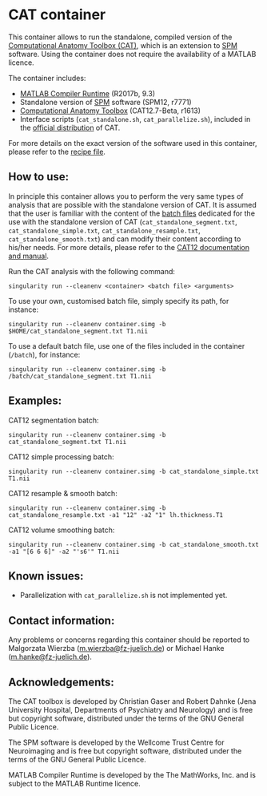 
# CAT container

This container allows to run the standalone, compiled version of the [Computational Anatomy Toolbox (CAT)](http://www.neuro.uni-jena.de/cat/), which is an extension to [SPM](https://www.fil.ion.ucl.ac.uk/spm/software/) software. Using the container does not require the availability of a MATLAB licence.

The container includes:

- [MATLAB Compiler Runtime](https://uk.mathworks.com/products/compiler/matlab-runtime.html) (R2017b, 9.3)
- Standalone version of [SPM](https://www.fil.ion.ucl.ac.uk/spm/software/) software (SPM12, r7771)
- [Computational Anatomy Toolbox](http://www.neuro.uni-jena.de/cat/) (CAT12.7-Beta, r1613)
- Interface scripts (`cat_standalone.sh`, `cat_parallelize.sh`), included in the [official distribution](http://www.neuro.uni-jena.de/cat/index.html#DOWNLOAD) of CAT.

For more details on the exact version of the software used in this container, please refer to the [recipe file](https://jugit.fz-juelich.de/m.wierzba/cat-container/-/blob/master/Singularity).

## How to use:

In principle this container allows you to perform the very same types of analysis that are possible with the standalone version of CAT. It is assumed that the user is familiar with the content of the [batch files](https://jugit.fz-juelich.de/m.wierzba/cat-container/-/tree/master/batch) dedicated for the use with the standalone version of CAT (`cat_standalone_segment.txt`, `cat_standalone_simple.txt`, `cat_standalone_resample.txt`, `cat_standalone_smooth.txt`) and can modify their content according to his/her needs. For more details, please refer to the [CAT12 documentation and manual](http://www.neuro.uni-jena.de/cat12/CAT12-Manual.pdf).

Run the CAT analysis with the following command:

`singularity run --cleanenv <container> <batch file> <arguments>`

To use your own, customised batch file, simply specify its path, for instance:

`singularity run --cleanenv container.simg -b $HOME/cat_standalone_segment.txt T1.nii`

To use a default batch file, use one of the files included in the container (`/batch`), for instance:

`singularity run --cleanenv container.simg -b /batch/cat_standalone_segment.txt T1.nii`

## Examples:

CAT12 segmentation batch:

`singularity run --cleanenv container.simg -b cat_standalone_segment.txt T1.nii`

CAT12 simple processing batch:

`singularity run --cleanenv container.simg -b cat_standalone_simple.txt T1.nii`

CAT12 resample & smooth batch:

`singularity run --cleanenv container.simg -b cat_standalone_resample.txt -a1 "12" -a2 "1" lh.thickness.T1`

CAT12 volume smoothing batch:

`singularity run --cleanenv container.simg -b cat_standalone_smooth.txt -a1 "[6 6 6]" -a2 "'s6'" T1.nii`


## Known issues:

* Parallelization with `cat_parallelize.sh` is not implemented yet.


## Contact information:

Any problems or concerns regarding this container should be reported to Malgorzata Wierzba (m.wierzba@fz-juelich.de) or Michael Hanke (m.hanke@fz-juelich.de).


## Acknowledgements:

The CAT toolbox is developed by Christian Gaser and Robert Dahnke (Jena University Hospital, Departments of Psychiatry and Neurology) and is free but copyright software, distributed under the terms of the GNU General Public Licence.

The SPM software is developed by the Wellcome Trust Centre for Neuroimaging and is free but copyright software, distributed under the terms of the GNU General Public Licence.

MATLAB Compiler Runtime is developed by the The MathWorks, Inc. and is subject to the MATLAB Runtime licence.
